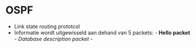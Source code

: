 # OSPF 
- Link state routing prototcol
- Informatie wordt uitgewisseld aan dehand van 5 packets: - **Hello packet** 
                                                          - *Database description packet*
                                                          - 
